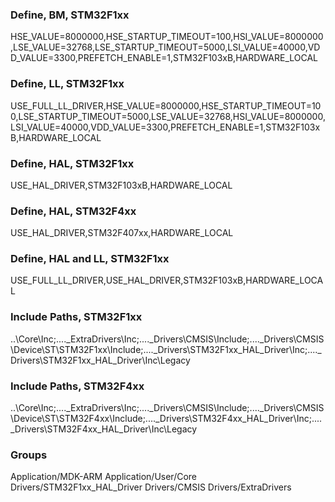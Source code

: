 
### Define, BM, STM32F1xx
HSE_VALUE=8000000,HSE_STARTUP_TIMEOUT=100,HSI_VALUE=8000000,LSE_VALUE=32768,LSE_STARTUP_TIMEOUT=5000,LSI_VALUE=40000,VDD_VALUE=3300,PREFETCH_ENABLE=1,STM32F103xB,HARDWARE_LOCAL

### Define, LL, STM32F1xx
USE_FULL_LL_DRIVER,HSE_VALUE=8000000,HSE_STARTUP_TIMEOUT=100,LSE_STARTUP_TIMEOUT=5000,LSE_VALUE=32768,HSI_VALUE=8000000,LSI_VALUE=40000,VDD_VALUE=3300,PREFETCH_ENABLE=1,STM32F103xB,HARDWARE_LOCAL

### Define, HAL, STM32F1xx
USE_HAL_DRIVER,STM32F103xB,HARDWARE_LOCAL

### Define, HAL, STM32F4xx
USE_HAL_DRIVER,STM32F407xx,HARDWARE_LOCAL

### Define, HAL and LL, STM32F1xx
USE_FULL_LL_DRIVER,USE_HAL_DRIVER,STM32F103xB,HARDWARE_LOCAL

### Include Paths, STM32F1xx
..\Core\Inc;..\..\_ExtraDrivers\Inc;..\..\_Drivers\CMSIS\Include;..\..\_Drivers\CMSIS\Device\ST\STM32F1xx\Include;..\..\_Drivers\STM32F1xx_HAL_Driver\Inc;..\..\_Drivers\STM32F1xx_HAL_Driver\Inc\Legacy

### Include Paths, STM32F4xx
..\Core\Inc;..\..\_ExtraDrivers\Inc;..\..\_Drivers\CMSIS\Include;..\..\_Drivers\CMSIS\Device\ST\STM32F4xx\Include;..\..\_Drivers\STM32F4xx_HAL_Driver\Inc;..\..\_Drivers\STM32F4xx_HAL_Driver\Inc\Legacy

### Groups
Application/MDK-ARM
Application/User/Core
Drivers/STM32F1xx_HAL_Driver
Drivers/CMSIS
Drivers/ExtraDrivers



